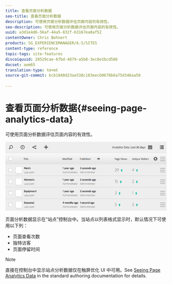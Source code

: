 ```yaml
---
title: 查看页面分析数据
seo-title: 查看页面分析数据
description: 可使用页面分析数据评估页面内容的有效性。
seo-description: 可使用页面分析数据评估页面内容的有效性。
uuid: a3d1e4d6-56af-44a5-832f-63167ea8af52
contentOwner: Chris Bohnert
products: SG_EXPERIENCEMANAGER/6.5/SITES
content-type: reference
topic-tags: site-features
discoiquuid: 28529cae-6fbd-4879-a5b8-3ec8e1bcd586
docset: aem65
translation-type: tm+mt
source-git-commit: bcb1840d23ae538c183eecb0678b6a75d346aa50

---
```



# 查看页面分析数据{#seeing-page-analytics-data}

可使用页面分析数据评估页面内容的有效性。

![chlimage_1-80](assets/chlimage_1-80.png)

页面分析数据显示在“站点”控制台中。当站点以列表格式显示时，默认情况下可使用以下列：

* 页面查看次数
* 独特访客
* 页面停留时间

>[!NOTE]
>
>直接在控制台中显示站点分析数据仅在触屏优化 UI 中可用。See [Seeing Page Analytics Data](/help/sites-authoring/page-analytics-using.md) in the standard authoring documentation for details.
